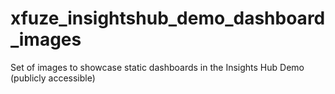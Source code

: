 # xfuze_insightshub_demo_dashboard_images
Set of images to showcase static dashboards in the Insights Hub Demo (publicly accessible)
